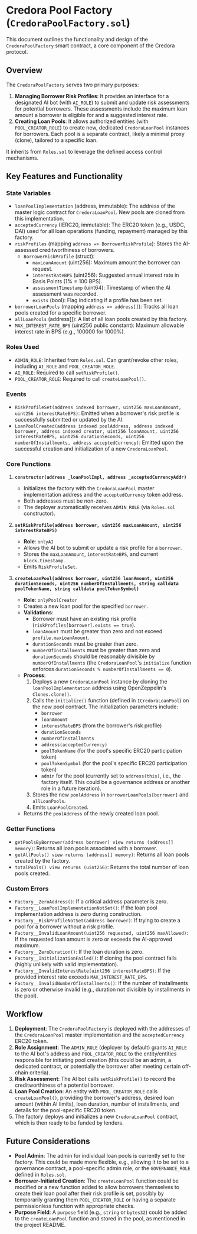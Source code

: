 # Credora Pool Factory (`CredoraPoolFactory.sol`)

This document outlines the functionality and design of the `CredoraPoolFactory` smart contract, a core component of the Credora protocol.

## Overview

The `CredoraPoolFactory` serves two primary purposes:

1.  **Managing Borrower Risk Profiles**: It provides an interface for a designated AI bot (with `AI_ROLE`) to submit and update risk assessments for potential borrowers. These assessments include the maximum loan amount a borrower is eligible for and a suggested interest rate.
2.  **Creating Loan Pools**: It allows authorized entities (with `POOL_CREATOR_ROLE`) to create new, dedicated `CredoraLoanPool` instances for borrowers. Each pool is a separate contract, likely a minimal proxy (clone), tailored to a specific loan.

It inherits from `Roles.sol` to leverage the defined access control mechanisms.

## Key Features and Functionality

### State Variables

-   `loanPoolImplementation` (address, immutable): The address of the master logic contract for `CredoraLoanPool`. New pools are cloned from this implementation.
-   `acceptedCurrency` (IERC20, immutable): The ERC20 token (e.g., USDC, DAI) used for all loan operations (funding, repayment) managed by this factory.
-   `riskProfiles` (mapping `address => BorrowerRiskProfile`): Stores the AI-assessed creditworthiness of borrowers.
    -   `BorrowerRiskProfile` (struct):
        -   `maxLoanAmount` (uint256): Maximum amount the borrower can request.
        -   `interestRateBPS` (uint256): Suggested annual interest rate in Basis Points (1% = 100 BPS).
        -   `assessmentTimestamp` (uint64): Timestamp of when the AI assessment was recorded.
        -   `exists` (bool): Flag indicating if a profile has been set.
-   `borrowerLoanPools` (mapping `address => address[]`): Tracks all loan pools created for a specific borrower.
-   `allLoanPools` (address[]): A list of all loan pools created by this factory.
-   `MAX_INTEREST_RATE_BPS` (uint256 public constant): Maximum allowable interest rate in BPS (e.g., 100000 for 1000%).

### Roles Used

-   `ADMIN_ROLE`: Inherited from `Roles.sol`. Can grant/revoke other roles, including `AI_ROLE` and `POOL_CREATOR_ROLE`.
-   `AI_ROLE`: Required to call `setRiskProfile()`.
-   `POOL_CREATOR_ROLE`: Required to call `createLoanPool()`.

### Events

-   `RiskProfileSet(address indexed borrower, uint256 maxLoanAmount, uint256 interestRateBPS)`: Emitted when a borrower's risk profile is successfully submitted or updated by the AI.
-   `LoanPoolCreated(address indexed poolAddress, address indexed borrower, address indexed creator, uint256 loanAmount, uint256 interestRateBPS, uint256 durationSeconds, uint256 numberOfInstallments, address acceptedCurrency)`: Emitted upon the successful creation and initialization of a new `CredoraLoanPool`.

### Core Functions

1.  **`constructor(address _loanPoolImpl, address _acceptedCurrencyAddr)`**
    -   Initializes the factory with the `CredoraLoanPool` master implementation address and the `acceptedCurrency` token address.
    -   Both addresses must be non-zero.
    -   The deployer automatically receives `ADMIN_ROLE` (via `Roles.sol` constructor).

2.  **`setRiskProfile(address borrower, uint256 maxLoanAmount, uint256 interestRateBPS)`**
    -   **Role**: `onlyAI`
    -   Allows the AI bot to submit or update a risk profile for a `borrower`.
    -   Stores the `maxLoanAmount`, `interestRateBPS`, and current `block.timestamp`.
    -   Emits `RiskProfileSet`.

3.  **`createLoanPool(address borrower, uint256 loanAmount, uint256 durationSeconds, uint256 numberOfInstallments, string calldata poolTokenName, string calldata poolTokenSymbol)`**
    -   **Role**: `onlyPoolCreator`
    -   Creates a new loan pool for the specified `borrower`.
    -   **Validations**:
        -   Borrower must have an existing risk profile (`riskProfiles[borrower].exists == true`).
        -   `loanAmount` must be greater than zero and not exceed `profile.maxLoanAmount`.
        -   `durationSeconds` must be greater than zero.
        -   `numberOfInstallments` must be greater than zero and `durationSeconds` should be reasonably divisible by `numberOfInstallments` (the `CredoraLoanPool`'s `initialize` function enforces `durationSeconds % numberOfInstallments == 0`).
    -   **Process**:
        1.  Deploys a new `CredoraLoanPool` instance by cloning the `loanPoolImplementation` address using OpenZeppelin's `Clones.clone()`.
        2.  Calls the `initialize()` function (defined in `ICredoraLoanPool`) on the new pool contract. The initialization parameters include:
            -   `borrower`
            -   `loanAmount`
            -   `interestRateBPS` (from the borrower's risk profile)
            -   `durationSeconds`
            -   `numberOfInstallments`
            -   `address(acceptedCurrency)`
            -   `poolTokenName` (for the pool's specific ERC20 participation token)
            -   `poolTokenSymbol` (for the pool's specific ERC20 participation token)
            -   `admin` for the pool (currently set to `address(this)`, i.e., the factory itself. This could be a governance address or another role in a future iteration).
        3.  Stores the new `poolAddress` in `borrowerLoanPools[borrower]` and `allLoanPools`.
        4.  Emits `LoanPoolCreated`.
    -   Returns the `poolAddress` of the newly created loan pool.

### Getter Functions

-   `getPoolsByBorrower(address borrower) view returns (address[] memory)`: Returns all loan pools associated with a borrower.
-   `getAllPools() view returns (address[] memory)`: Returns all loan pools created by the factory.
-   `totalPools() view returns (uint256)`: Returns the total number of loan pools created.

### Custom Errors

-   `Factory__ZeroAddress()`: If a critical address parameter is zero.
-   `Factory__LoanPoolImplementationNotSet()`: If the loan pool implementation address is zero during construction.
-   `Factory__RiskProfileNotSet(address borrower)`: If trying to create a pool for a borrower without a risk profile.
-   `Factory__InvalidLoanAmount(uint256 requested, uint256 maxAllowed)`: If the requested loan amount is zero or exceeds the AI-approved maximum.
-   `Factory__ZeroDuration()`: If the loan duration is zero.
-   `Factory__InitializationFailed()`: If cloning the pool contract fails (highly unlikely with valid implementation).
-   `Factory__InvalidInterestRate(uint256 interestRateBPS)`: If the provided interest rate exceeds `MAX_INTEREST_RATE_BPS`.
-   `Factory__InvalidNumberOfInstallments()`: If the number of installments is zero or otherwise invalid (e.g., duration not divisible by installments in the pool).

## Workflow

1.  **Deployment**: The `CredoraPoolFactory` is deployed with the addresses of the `CredoraLoanPool` master implementation and the `acceptedCurrency` ERC20 token.
2.  **Role Assignment**: The `ADMIN_ROLE` (deployer by default) grants `AI_ROLE` to the AI bot's address and `POOL_CREATOR_ROLE` to the entity/entities responsible for initiating pool creation (this could be an admin, a dedicated contract, or potentially the borrower after meeting certain off-chain criteria).
3.  **Risk Assessment**: The AI bot calls `setRiskProfile()` to record the creditworthiness of a potential borrower.
4.  **Loan Pool Creation**: An entity with `POOL_CREATOR_ROLE` calls `createLoanPool()`, providing the borrower's address, desired loan amount (within AI limits), loan duration, number of installments, and details for the pool-specific ERC20 token.
5.  The factory deploys and initializes a new `CredoraLoanPool` contract, which is then ready to be funded by lenders.

## Future Considerations

-   **Pool Admin**: The admin for individual loan pools is currently set to the factory. This could be made more flexible, e.g., allowing it to be set to a governance contract, a pool-specific admin role, or the `GOVERNANCE_ROLE` defined in `Roles.sol`.
-   **Borrower-Initiated Creation**: The `createLoanPool` function could be modified or a new function added to allow borrowers themselves to create their loan pool after their risk profile is set, possibly by temporarily granting them `POOL_CREATOR_ROLE` or having a separate permissionless function with appropriate checks.
-   **Purpose Field**: A `purpose` field (e.g., `string` or `bytes32`) could be added to the `createLoanPool` function and stored in the pool, as mentioned in the project README. 